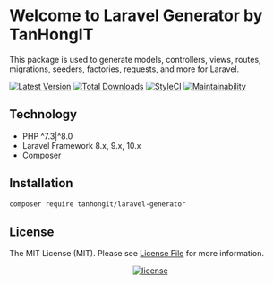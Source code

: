 # Welcome to Laravel Generator by TanHongIT

This package is used to generate models, controllers, views, routes, migrations, seeders, factories, requests, and more for Laravel.

[![Latest Version](https://img.shields.io/github/release/tanhongit/laravel-generator.svg?style=flat-square)](https://github.com/tanhongit/laravel-generator/releases)
[![Total Downloads](https://img.shields.io/packagist/dt/tanhongit/laravel-generator.svg?style=flat-square)](https://packagist.org/packages/tanhongit/laravel-generator)
[![StyleCI](https://styleci.io/repos/605697295/shield)](https://styleci.io/repos/605697295)
[![Maintainability](https://api.codeclimate.com/v1/badges/231c123bfa276fd1ac3c/maintainability)](https://codeclimate.com/github/tanhongit/laravel-generator/maintainability)

## Technology

- PHP ^7.3|^8.0
- Laravel Framework 8.x, 9.x, 10.x
- Composer

## Installation

```bash
composer require tanhongit/laravel-generator
```

## License

The MIT License (MIT). Please see [License File](LICENSE) for more information.

<p align="center">
    <a href="https://packagist.org/packages/tanhongit/laravel-generator">
        <img src="https://img.shields.io/packagist/l/doctrine/orm.svg" data-origin="https://img.shields.io/packagist/l/doctrine/orm.svg" alt="license">
    </a>
</p>

